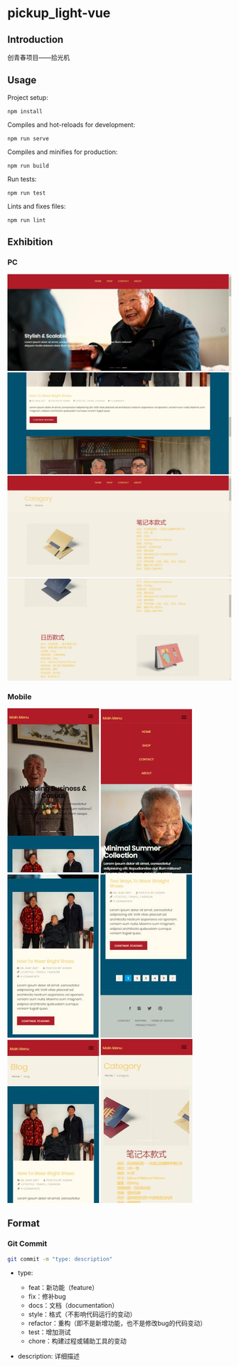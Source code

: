 # pickup_light-vue

## Introduction

创青春项目——拾光机

## Usage

Project setup:

```
npm install
```

Compiles and hot-reloads for development:

```
npm run serve
```

Compiles and minifies for production:

```
npm run build
```

Run tests:

```
npm run test
```

Lints and fixes files:

```
npm run lint
```

## Exhibition

### PC

![pic](./img/1.jpg)
![pic](./img/2.jpg)
![pic](./img/3.jpg)
![pic](./img/4.jpg)

### Mobile

![pic](./img/5.jpg)
![pic](./img/10.jpg)
![pic](./img/6.jpg)
![pic](./img/7.jpg)
![pic](./img/8.jpg)
![pic](./img/9.jpg)

## Format

### Git Commit

```bash
git commit -m "type: description"
```

- type:
  - feat：新功能（feature）
  - fix：修补bug
  - docs：文档（documentation）
  - style：格式（不影响代码运行的变动）
  - refactor：重构（即不是新增功能，也不是修改bug的代码变动）
  - test：增加测试
  - chore：构建过程或辅助工具的变动

- description: 详细描述
